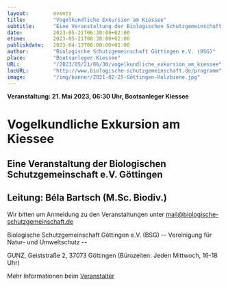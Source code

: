 ```yaml
---
layout:        events
title:         "Vogelkundliche Exkursion am Kiessee"
subtitle:      "Eine Veranstaltung der Biologischen Schutzgemeinschaft e.V. Göttingen"
date:          2023-05-21T06:30:00+02:00
etime:         2023-05-21T08:30:00+02:00
publishdate:   2023-04-13T00:00:00+01:00
author:        "Biologische Schutzgemeinschaft Göttingen e.V. (BSG)"
place:         "Bootsanleger Kiessee"
URL:           "/2023/05/21/06/30/vogelkundliche_exkursion_am_kiessee"
locURL:        "http://www.biologische-schutzgemeinschaft.de/programm"
image:         "/img/banner/2021-02-25-Göttingen-Holzbiene.jpg"
---
```


**Veranstaltung: 21. Mai 2023, 06:30 Uhr, Bootsanleger Kiessee**

Vogelkundliche Exkursion am Kiessee
===========

Eine Veranstaltung der Biologischen Schutzgemeinschaft e.V. Göttingen
-----------
Leitung: Béla Bartsch (M.Sc. Biodiv.)
-------------


Wir bitten um Anmeldung zu den Veranstaltungen unter mail@biologische-schutzgemeinschaft.de

Biologische Schutzgemeinschaft Göttingen e.V. (BSG)
-- Vereinigung für Natur- und Umweltschutz --

GUNZ, Geiststraße 2, 37073 Göttingen (Bürozeiten: Jeden Mittwoch, 16-18 Uhr)

Mehr Informationen beim [Veranstalter](http://www.biologische-schutzgemeinschaft.de/programm)
